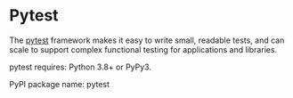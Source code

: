 # Pytest
The [pytest](https://github.com/EzekielMisgae) framework makes it easy to write small, readable tests, and can scale to support complex functional testing for applications and libraries.

pytest requires: Python 3.8+ or PyPy3.

PyPI package name: pytest
